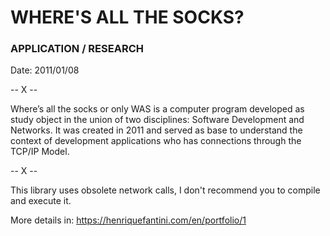 # WHERE'S ALL THE SOCKS?
### APPLICATION / RESEARCH

Date: 2011/01/08

-- X --

Where’s all the socks or only WAS is a computer program developed as study object in the union of two disciplines: Software Development and Networks. It was created in 2011 and served as base to understand the context of development applications who has connections through the TCP/IP Model.

-- X --

This library uses obsolete network calls, I don't recommend you to compile and execute it.

More details in: https://henriquefantini.com/en/portfolio/1
